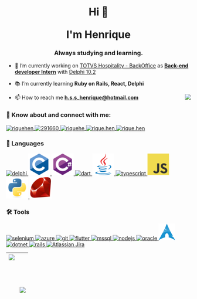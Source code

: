<!--
![nodejs-seeklogo com](https://user-images.githubusercontent.com/72718207/173165044-03e11168-28ff-4fef-b6f3-bdcf6ef0e97d.svg)
![Oracle_Corporation-Logo wine](https://user-images.githubusercontent.com/72718207/173165141-3efa2696-8ee0-4d05-bb92-1bf3996f4729.svg)
![icons8-microsoft-sql-server-480](https://user-images.githubusercontent.com/72718207/173164942-3c9de351-410a-4f26-9df6-800ab7469157.svg)
![download-icon-typescript+plain-1324760574122087083_0](https://user-images.githubusercontent.com/72718207/173623517-b4876ba9-bee2-4b12-bc76-50397998a2d2.svg)
![atlassian_jira_logo_icon_170511](https://user-images.githubusercontent.com/72718207/174226117-84d3df0f-4c5c-4561-b822-47fc9a3e8abb.svg)
--> 
<h1 align="center">Hi 🤙<p></p> I'm Henrique</h1>
<h3 align="center">Always studying and learning.</h3>


<!-- 
<p align="left"> <img src="https://komarev.com/ghpvc/?username=henrique-souza&label=Profile%20views&color=yellow&style=flat" alt="henrique-souza" /> </p>
-->

- 🔧 I’m currently working on [TOTVS Hospitality - BackOffice](https://www.totvs.com/hospitalidade/produtos/) as [**Back-end developer Intern**](https://www.linkedin.com/in/riquehen) with [Delphi 10.2](https://github.com/henrique-souza?tab=repositories&q=&type=&language=pascal&sort=)

- 📚 I’m currently learning **Ruby on Rails, React, Delphi**

<!-- Imagem -->
<img align="right" height="150" src="https://i.ibb.co/PhDHQB5/Rodriguez-Typing-At-Desk.gif"/>

- 📫 How to reach me **h.s.s_henrique@hotmail.com**
<!--
- 📄 Know about my experiences: [Linkedin resume](https://www.linkedin.com/in/riquehen/overlay/1635480845576/single-media-viewer/)

- ⚡ Fun fact **I like being ranged in games**
-->
<h3 align="left"> 💬 Know about and connect with me:</h3>
<p>
  <!-- Linkedin --><a href="https://linkedin.com/in/riquehen" target="blank">
    <img align="center" src="https://raw.githubusercontent.com/rahuldkjain/github-profile-readme-generator/master/src/images/icons/Social/linked-in-alt.svg" alt="riquehen" height="30" width="40"/>
  </a>
  <!-- StackOverflow --><a href="https://pt.stackoverflow.com/users/291660/henrique-souza" target="blank">
    <img align="center" src="https://raw.githubusercontent.com/rahuldkjain/github-profile-readme-generator/master/src/images/icons/Social/stack-overflow.svg" alt="291660" height="30" width="40"/>
  </a>
  <!-- Facebook --><a href="https://fb.com/riquehe" target="blank">
    <img align="center" src="https://raw.githubusercontent.com/rahuldkjain/github-profile-readme-generator/master/src/images/icons/Social/facebook.svg" alt="riquehe" height="30" width="40"/>
  </a>
  <!-- Instagram --><a href="https://instagram.com/rique.hen" target="blank">
    <img align="center" src="https://raw.githubusercontent.com/rahuldkjain/github-profile-readme-generator/master/src/images/icons/Social/instagram.svg" alt="rique.hen" height="30" width="40" />
  </a>
  <!-- MS Learn --><a href="https://docs.microsoft.com/pt-br/users/henrique-souza-8745/" target="blank">
    <img align="center" src="https://upload.wikimedia.org/wikipedia/commons/4/44/Microsoft_logo.svg" alt="rique.hen" title="Microsoft Learn" height="30" width="40" />
  </a>
</p>

<!-- <br /> <br /> -->

<h3 align="left"> 📄 Languages</h3> 
<!-- Linguagens primeiro -->
<p> 
  <!-- Delphi -->
  <a href="https://github.com/henrique-souza?tab=repositories&q=&type=&language=pascal&sort=" target="_blank" rel="noreferrer"> 
    <img src="https://upload.wikimedia.org/wikipedia/en/b/b2/Embarcadero_Delphi_10.4_Sydney_Product_Logo_and_Icon.svg" alt="delphi" title="Delphi" width="60" height="60"/> 
  </a>
  <!-- C --> 
  <a href="https://github.com/henrique-souza?tab=repositories&q=&type=&language=c&sort=" target="_blank" rel="noreferrer"> 
    <img src="https://raw.githubusercontent.com/devicons/devicon/master/icons/c/c-original.svg" alt="c" title="C" width="60" height="60"/>
  </a> 
  <!-- C# --> 
  <a href="https://github.com/henrique-souza?tab=repositories&q=&type=&language=c%23&sort=" target="_blank" rel="noreferrer"> 
    <img src="https://raw.githubusercontent.com/devicons/devicon/master/icons/csharp/csharp-original.svg" alt="csharp" title="C#" width="60" height="60"/> 
  </a> 
  <!-- Dart --> 
  <a href="https://github.com/henrique-souza?tab=repositories&q=&type=&language=dart&sort=" target="_blank" rel="noreferrer"> 
    <img src="https://www.vectorlogo.zone/logos/dartlang/dartlang-icon.svg" alt="dart" title="Dart" width="60" height="60"/> 
  </a> 
  <!-- Java --> 
  <a href="https://github.com/henrique-souza?tab=repositories&q=&type=&language=java&sort=" target="_blank" rel="noreferrer"> 
    <img src="https://raw.githubusercontent.com/devicons/devicon/master/icons/java/java-original.svg" alt="java" title="Java" width="60" height="60"/> 
  </a> 
  <!-- Typescript --> 
  <a href="https://github.com/henrique-souza?tab=repositories&q=&type=&language=typescript&sort=" target="_blank" rel="noreferrer"> 
    <img src="https://user-images.githubusercontent.com/72718207/173623517-b4876ba9-bee2-4b12-bc76-50397998a2d2.svg" alt="typescript" title="Typescript" width="60" height="60"/> 
  </a> 
  <!-- JavaScript --> 
  <a href="https://github.com/henrique-souza?tab=repositories&q=&type=&language=javascript&sort=" target="_blank" rel="noreferrer"> 
    <img src="https://raw.githubusercontent.com/devicons/devicon/master/icons/javascript/javascript-original.svg" alt="javascript" title="JavaScript" width="60" height="60"/> 
  </a> 
  <!-- Python --> 
  <a href="https://github.com/henrique-souza?tab=repositories&q=&type=&language=python&sort=" target="_blank" rel="noreferrer"> 
    <img src="https://raw.githubusercontent.com/devicons/devicon/master/icons/python/python-original.svg" alt="python" title="Python" width="60" height="60"/> 
  </a> 
  <!-- Ruby --> 
  <a href="https://github.com/henrique-souza?tab=repositories&q=&type=&language=ruby&sort=" target="_blank" rel="noreferrer"> 
    <img src="https://raw.githubusercontent.com/devicons/devicon/master/icons/ruby/ruby-original.svg" alt="ruby" title="Ruby" width="60" height="60"/> 
  </a> 
</p>

<h3 align="left"> 🛠️ Tools</h3> <!-- Ferramentas e Frameworks depois --> 
<p> 
  <!-- Selenium --> 
  <a href="https://www.selenium.dev" target="_blank" rel="noreferrer">
    <img src="https://raw.githubusercontent.com/detain/svg-logos/780f25886640cef088af994181646db2f6b1a3f8/svg/selenium-logo.svg" alt="selenium" title="Selenium framework" width="45" height="45"/>
  </a>
  <!-- Azure --> 
  <a href="https://azure.microsoft.com/en-in/" target="_blank" rel="noreferrer">
    <img src="https://www.vectorlogo.zone/logos/microsoft_azure/microsoft_azure-icon.svg" alt="azure" title="Azure DevOps" width="40" height="40"/>
  </a> 
  <!-- Git --> 
  <a href="https://git-scm.com/" target="_blank" rel="noreferrer">
    <img src="https://www.vectorlogo.zone/logos/git-scm/git-scm-icon.svg" alt="git" title="Git" width="45" height="45"/> 
  </a> 
  <!-- Flutter -->
  <a href="https://flutter.dev" target="_blank" rel="noreferrer">
    <img src="https://www.vectorlogo.zone/logos/flutterio/flutterio-icon.svg" alt="flutter" title="Flutter framework" width="45" height="45"/> 
  </a> 
  <!-- MSSQL --> 
  <a href="https://www.microsoft.com/en-us/sql-server" target="_blank" rel="noreferrer">
    <img src="https://user-images.githubusercontent.com/72718207/173164942-3c9de351-410a-4f26-9df6-800ab7469157.svg" alt="mssql" title="SQL Server" width="45" height="45"/>
  </a> 
  <!-- Node.JS -->
  <a href="https://nodejs.org" target="_blank" rel="noreferrer">
    <img src="https://user-images.githubusercontent.com/72718207/173165044-03e11168-28ff-4fef-b6f3-bdcf6ef0e97d.svg" alt="nodejs" title="Node.JS" width="45" height="45"/> 
  </a> 
  <!-- Oracle --> 
  <a href="https://www.oracle.com/" target="_blank" rel="noreferrer">
    <img src="https://upload.wikimedia.org/wikipedia/commons/5/50/Oracle_logo.svg" alt="oracle" title="Oracle SGBD" width="45" height="45"/>
  </a> 
  <!-- Arch Linux --> 
  <a href="https://archlinux.org/" target="_blank" rel="noreferrer">
    <img src="https://github.com/JotaRandom/archlinux-artwork/blob/master/icons/archlinux-icon-crystal-128.svg" alt="linux" title="Arch Linux" width="45" height="45"/>
  </a> 
  <!-- .NET --> 
  <a href="https://github.com/henrique-souza?tab=repositories&q=&type=&language=c%23&sort=" target="_blank" rel="noreferrer">
    <img src="https://cdn.jsdelivr.net/gh/devicons/devicon/icons/dot-net/dot-net-original.svg" alt="dotnet" title=".NET framework" width="45" height="45"/>
  </a> 
  <!-- Rails -->
  <a href="https://github.com/henrique-souza?tab=repositories&q=&type=&language=ruby&sort=" target="_blank" rel="noreferrer">
    <img src="https://www.spaceo.ca/wp-content/uploads/2020/12/startup_log.svg" alt="rails" title="Rails framework" width="45" height="45"/>
  </a>
  <!-- Atlassian Jira --> 
  <a href="https://www.atlassian.com/br/software/jira" target="_blank" rel="noreferrer">
    <img src="https://user-images.githubusercontent.com/72718207/174226117-84d3df0f-4c5c-4561-b822-47fc9a3e8abb.svg" alt="Atlassian Jira" title="Atlassian Jira" width="45" height="45"/> 
  </a>
</p>

<!-- Estatísticas, etc --> 
<img align="left" height="195" src="https://github-readme-stats.vercel.app/api?username=henrique-souza&theme=ayu-mirage&show_icons=true&hide_title=true"/> | <img align="right" src="https://github-readme-stats.vercel.app/api/top-langs/?username=henrique-souza&theme=ayu-mirage&layout=compact&langs_count=8&hide=HTML,cmake,C%2B%2B"/>
|--|--|

<!--<p> <img align="center" src="https://github-readme-streak-stats.herokuapp.com/?user=henrique-souza&theme=dark" alt="henrique-souza" /> </p>
-->

<!-- Backup
<img align="right" src="https://github-readme-stats.vercel.app/api/top-langs/?username=henrique-souza&theme=ayu-mirage&layout=compact&langs_count=10&hide=shell,HTML,CSS,cmake,C%2B%2B,less,typescript,dart,swift,kotlin,objective-c"/>
-->
<!--
<p align="center"> <a href="https://github.com/ryo-ma/github-profile-trophy"><img src="https://github-profile-trophy.vercel.app/?username=henrique-souza&theme=dark_dimmed" alt="henrique-souza" /></a> </p>
-->
